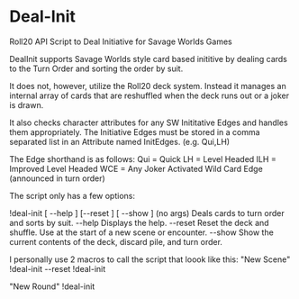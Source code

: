 # Deal-Init
Roll20 API Script to Deal Initiative for Savage Worlds Games

DealInit supports Savage Worlds style card based inititive by dealing cards to the Turn Order and sorting the order by suit.

It does not, however, utilize the Roll20 deck system. Instead it manages an internal array of cards that are reshuffled when the deck runs out or a joker is drawn.

It also checks character attributes for any SW Inititative Edges and handles them appropriately.  The Initiative Edges must be stored in a comma separated list in an Attribute named InitEdges. (e.g. Qui,LH)

The Edge shorthand is as follows:
  Qui = Quick
  LH  = Level Headed
  ILH = Improved Level Headed
  WCE = Any Joker Activated Wild Card Edge (announced in turn order)

The script only has a few options:

!deal-init [ --help ] [--reset ] [ --show ]
(no args) Deals cards to turn order and sorts by suit.
--help Displays the help.
--reset Reset the deck and shuffle. Use at the start of a new scene or encounter.
--show Show the current contents of the deck, discard pile, and turn order.

I personally use 2 macros to call the script that loook like this:
"New Scene"
!deal-init --reset
!deal-init

"New Round"
!deal-init


